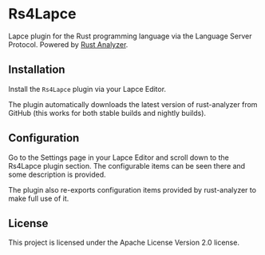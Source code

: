 # Rs4Lapce
Lapce plugin for the Rust programming language via the Language Server Protocol. Powered by [Rust Analyzer](https://rust-analyzer.github.io/).

## Installation

Install the `Rs4Lapce` plugin via your Lapce Editor.

The plugin automatically downloads the latest version of rust-analyzer from GitHub (this works for both stable builds and nightly builds).

## Configuration

Go to the Settings page in your Lapce Editor and scroll down to the Rs4Lapce plugin section. The configurable items can be seen there and some
description is provided.

The plugin also re-exports configuration items provided by rust-analyzer to make full use of it.

## License

This project is licensed under the Apache License Version 2.0 license.

